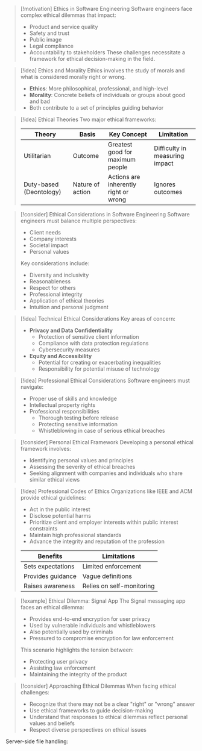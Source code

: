 > [!motivation] Ethics in Software Engineering
> Software engineers face complex ethical dilemmas that impact:
> - Product and service quality
> - Safety and trust
> - Public image
> - Legal compliance
> - Accountability to stakeholders
> These challenges necessitate a framework for ethical decision-making in the field.

> [!idea] Ethics and Morality
> Ethics involves the study of morals and what is considered morally right or wrong.
> - **Ethics**: More philosophical, professional, and high-level
> - **Morality**: Concrete beliefs of individuals or groups about good and bad
> - Both contribute to a set of principles guiding behavior

> [!idea] Ethical Theories
> Two major ethical frameworks:
> 
> | Theory | Basis | Key Concept | Limitation |
> |--------|-------|-------------|------------|
> | Utilitarian | Outcome | Greatest good for maximum people | Difficulty in measuring impact |
> | Duty-based (Deontology) | Nature of action | Actions are inherently right or wrong | Ignores outcomes |

> [!consider] Ethical Considerations in Software Engineering
> Software engineers must balance multiple perspectives:
> - Client needs
> - Company interests
> - Societal impact
> - Personal values
> 
> Key considerations include:
> - Diversity and inclusivity
> - Reasonableness
> - Respect for others
> - Professional integrity
> - Application of ethical theories
> - Intuition and personal judgment

> [!idea] Technical Ethical Considerations
> Key areas of concern:
> - **Privacy and Data Confidentiality**
>   - Protection of sensitive client information
>   - Compliance with data protection regulations
>   - Cybersecurity measures
> - **Equity and Accessibility**
>   - Potential for creating or exacerbating inequalities
>   - Responsibility for potential misuse of technology

> [!idea] Professional Ethical Considerations
> Software engineers must navigate:
> - Proper use of skills and knowledge
> - Intellectual property rights
> - Professional responsibilities
>   - Thorough testing before release
>   - Protecting sensitive information
>   - Whistleblowing in case of serious ethical breaches

> [!consider] Personal Ethical Framework
> Developing a personal ethical framework involves:
> - Identifying personal values and principles
> - Assessing the severity of ethical breaches
> - Seeking alignment with companies and individuals who share similar ethical views

> [!idea] Professional Codes of Ethics
> Organizations like IEEE and ACM provide ethical guidelines:
> - Act in the public interest
> - Disclose potential harms
> - Prioritize client and employer interests within public interest constraints
> - Maintain high professional standards
> - Advance the integrity and reputation of the profession
>
> | Benefits | Limitations |
> |----------|-------------|
> | Sets expectations | Limited enforcement |
> | Provides guidance | Vague definitions |
> | Raises awareness | Relies on self-monitoring |

> [!example] Ethical Dilemma: Signal App
> The Signal messaging app faces an ethical dilemma:
> - Provides end-to-end encryption for user privacy
> - Used by vulnerable individuals and whistleblowers
> - Also potentially used by criminals
> - Pressured to compromise encryption for law enforcement
> 
> This scenario highlights the tension between:
> - Protecting user privacy
> - Assisting law enforcement
> - Maintaining the integrity of the product

> [!consider] Approaching Ethical Dilemmas
> When facing ethical challenges:
> - Recognize that there may not be a clear "right" or "wrong" answer
> - Use ethical frameworks to guide decision-making
> - Understand that responses to ethical dilemmas reflect personal values and beliefs
> - Respect diverse perspectives on ethical issues






Server-side file handling:





